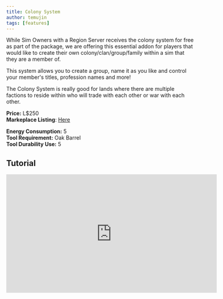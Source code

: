 ```yaml
---
title: Colony System
author: temujin
tags: [features]
---
```


While Sim Owners with a Region Server receives the colony system for free as part of the package, we are offering this essential addon for players that would like to create their own colony/clan/group/family within a sim that they are a member of. 

This system allows you to create a group, name it as you like and control your member's titles, profession names and more!

The Colony System is really good for lands where there are multiple factions to reside within who will trade with each other or war with each other.

**Price:** L$250<br>
**Markeplace Listing**: [Here](https://marketplace.secondlife.com/p/SLC-Essentials-Colony-System/23572397)<br>

**Energy Consumption:** 5<br>
**Tool Requirement:** Oak Barrel<br>
**Tool Durability Use:** 5

## Tutorial
<iframe width="560" height="315" src="https://www.youtube.com/embed/q4OqTzzbXs8" title="YouTube video player" frameborder="0" allow="accelerometer; autoplay; clipboard-write; encrypted-media; gyroscope; picture-in-picture" allowfullscreen></iframe>
